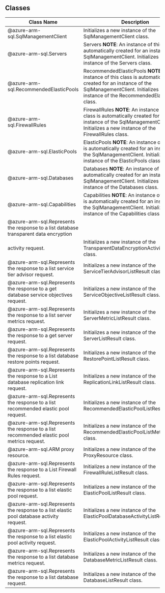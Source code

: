 ## Classes
| Class Name | Description |
|---|---|
| @azure-arm-sql.SqlManagementClient |Initializes a new instance of the SqlManagementClient class.|
| @azure-arm-sql.Servers |Servers __NOTE__: An instance of this class is automatically created for an instance of the SqlManagementClient. Initializes a new instance of the Servers class.|
| @azure-arm-sql.RecommendedElasticPools |RecommendedElasticPools __NOTE__: An instance of this class is automatically created for an instance of the SqlManagementClient. Initializes a new instance of the RecommendedElasticPools class.|
| @azure-arm-sql.FirewallRules |FirewallRules __NOTE__: An instance of this class is automatically created for an instance of the SqlManagementClient. Initializes a new instance of the FirewallRules class.|
| @azure-arm-sql.ElasticPools |ElasticPools __NOTE__: An instance of this class is automatically created for an instance of the SqlManagementClient. Initializes a new instance of the ElasticPools class.|
| @azure-arm-sql.Databases |Databases __NOTE__: An instance of this class is automatically created for an instance of the SqlManagementClient. Initializes a new instance of the Databases class.|
| @azure-arm-sql.Capabilities |Capabilities __NOTE__: An instance of this class is automatically created for an instance of the SqlManagementClient. Initializes a new instance of the Capabilities class.|
| @azure-arm-sql.Represents the response to a list database transparent data encryptionactivity request. |Initializes a new instance of the TransparentDataEncryptionActivityListResult class.|
| @azure-arm-sql.Represents the response to a list service tier advisor request. |Initializes a new instance of the ServiceTierAdvisorListResult class.|
| @azure-arm-sql.Represents the response to a get database service objectives request. |Initializes a new instance of the ServiceObjectiveListResult class.|
| @azure-arm-sql.Represents the response to a list server metrics request. |Initializes a new instance of the ServerMetricListResult class.|
| @azure-arm-sql.Represents the response to a get server request. |Initializes a new instance of the ServerListResult class.|
| @azure-arm-sql.Represents the response to a list database restore points request. |Initializes a new instance of the RestorePointListResult class.|
| @azure-arm-sql.Represents the response to a List database replication link request. |Initializes a new instance of the ReplicationLinkListResult class.|
| @azure-arm-sql.Represents the response to a list recommended elastic pool request. |Initializes a new instance of the RecommendedElasticPoolListResult class.|
| @azure-arm-sql.Represents the response to a list recommended elastic pool metrics request. |Initializes a new instance of the RecommendedElasticPoolListMetricsResult class.|
| @azure-arm-sql.ARM proxy resource. |Initializes a new instance of the ProxyResource class.|
| @azure-arm-sql.Represents the response to a List Firewall Rules request. |Initializes a new instance of the FirewallRuleListResult class.|
| @azure-arm-sql.Represents the response to a list elastic pool request. |Initializes a new instance of the ElasticPoolListResult class.|
| @azure-arm-sql.Represents the response to a list elastic pool database activity request. |Initializes a new instance of the ElasticPoolDatabaseActivityListResult class.|
| @azure-arm-sql.Represents the response to a list elastic pool activity request. |Initializes a new instance of the ElasticPoolActivityListResult class.|
| @azure-arm-sql.Represents the response to a list database metrics request. |Initializes a new instance of the DatabaseMetricListResult class.|
| @azure-arm-sql.Represents the response to a list database request. |Initializes a new instance of the DatabaseListResult class.|
